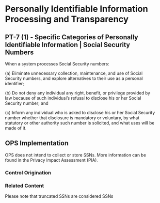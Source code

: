 # Personally Identifiable Information Processing and Transparency
## PT-7 (1) - Specific Categories of Personally Identifiable Information | Social Security Numbers

When a system processes Social Security numbers:

(a) Eliminate unnecessary collection, maintenance, and use of Social Security numbers, and explore alternatives to their use as a personal identifier;

(b) Do not deny any individual any right, benefit, or privilege provided by law because of such individual’s refusal to disclose his or her Social Security number; and

(c) Inform any individual who is asked to disclose his or her Social Security number whether that disclosure is mandatory or voluntary, by what statutory or other authority such number is solicited, and what uses will be made of it.

## OPS Implementation

OPS does not intend to collect or store SSNs. More information can be found in the Privacy Impact Assessment (PIA).

### Control Origination


### Related Content

Please note that truncated SSNs are considered SSNs
